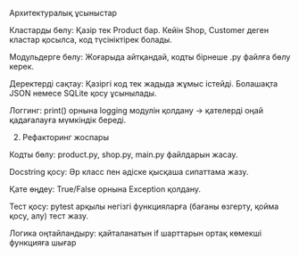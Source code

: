 Архитектуралық ұсыныстар

Кластарды бөлу: Қазір тек Product бар. Кейін Shop, Customer деген кластар қосылса, код түсініктірек болады.

Модульдерге бөлу: Жоғарыда айтқандай, кодты бірнеше .py файлға бөлу керек.

Деректерді сақтау: Қазіргі код тек жадыда жұмыс істейді. Болашақта JSON немесе SQLite қосу ұсынылады.

Логгинг: print() орнына logging модулін қолдану → қателерді оңай қадағалауға мүмкіндік береді.

2. Рефакторинг жоспары

Кодты бөлу: product.py, shop.py, main.py файлдарын жасау.

Docstring қосу: Әр класс пен әдіске қысқаша сипаттама жазу.

Қате өңдеу: True/False орнына Exception қолдану.

Тест қосу: pytest арқылы негізгі функцияларға (бағаны өзгерту, қойма қосу, алу) тест жазу.

Логика оңтайландыру: қайталанатын if шарттарын ортақ көмекші функцияға шығар
